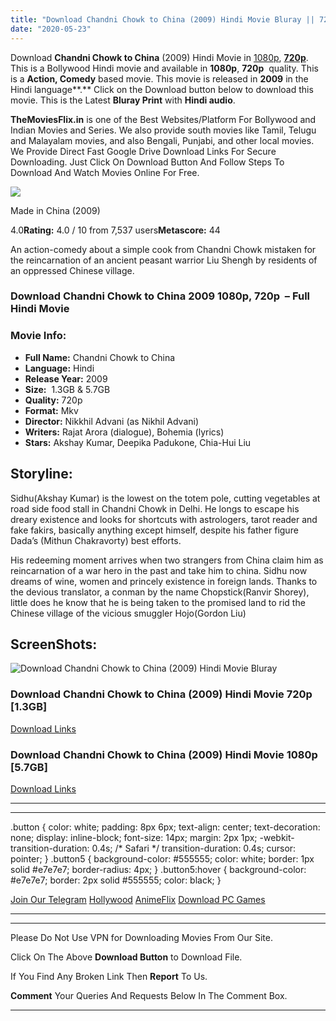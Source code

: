 ```yaml
---
title: "Download Chandni Chowk to China (2009) Hindi Movie Bluray || 720p [1.3GB] 1080p [5.7GB]"
date: "2020-05-23"
---
```


Download **Chandni Chowk to China** (2009) Hindi Movie in [1080p](https://1moviesflix.com/1080p-movies/), [**720p**](https://1moviesflix.com/720p-movies/). This is a Bollywood Hindi movie and available in **1080p**, **720p**  quality. This is a **Action, Comedy** based movie. This movie is released in **2009** in the Hindi language**.** Click on the Download button below to download this movie. This is the Latest **Bluray Print** with **Hindi audio**.

**TheMoviesFlix.in** is one of the Best Websites/Platform For Bollywood and Indian Movies and Series. We also provide south movies like Tamil, Telugu and Malayalam movies, and also Bengali, Punjabi, and other local movies. We Provide Direct Fast Google Drive Download Links For Secure Downloading. Just Click On Download Button And Follow Steps To Download And Watch Movies Online For Free.

[![](https://m.media-amazon.com/images/M/MV5BMTgzMjc3OTUwNF5BMl5BanBnXkFtZTcwMDkyNjkxMg@@._V1_SX300.jpg)](https://www.imdb.com/title/tt1091229/ "Made in China")

Made in China (2009)

4.0**Rating:** 4.0 / 10 from 7,537 users**Metascore:** 44

An action-comedy about a simple cook from Chandni Chowk mistaken for the reincarnation of an ancient peasant warrior Liu Shengh by residents of an oppressed Chinese village.

### Download Chandni Chowk to China 2009 1080p, 720p  – Full Hindi Movie

### Movie Info:

- **Full Name:** Chandni Chowk to China
- **Language:** Hindi
- **Release Year:** 2009
- **Size:**  1.3GB & 5.7GB
- **Quality:** 720p
- **Format:** Mkv
- **Director:** Nikkhil Advani (as Nikhil Advani)
- **Writers:** Rajat Arora (dialogue), Bohemia (lyrics)
- **Stars:** Akshay Kumar, Deepika Padukone, Chia-Hui Liu

## Storyline:

Sidhu(Akshay Kumar) is the lowest on the totem pole, cutting vegetables at road side food stall in Chandni Chowk in Delhi. He longs to escape his dreary existence and looks for shortcuts with astrologers, tarot reader and fake fakirs, basically anything except himself, despite his father figure Dada’s (Mithun Chakravorty) best efforts.

His redeeming moment arrives when two strangers from China claim him as reincarnation of a war hero in the past and take him to china. Sidhu now dreams of wine, women and princely existence in foreign lands. Thanks to the devious translator, a conman by the name Chopstick(Ranvir Shorey), little does he know that he is being taken to the promised land to rid the Chinese village of the vicious smuggler Hojo(Gordon Liu)

## ScreenShots:

![Download Chandni Chowk to China (2009) Hindi Movie Bluray ](https://i.imgur.com/tneoE90.jpg)

### Download Chandni Chowk to China (2009) Hindi Movie 720p \[1.3GB\]

[Download Links](https://1moviesflix.com?a270777880=aWxFOW0rRmlZVnRITmNBcG5IMW1nYjdxckxaUExBL0FIQUhhUHFpb3crWGhUWGcwd0c0TzVyYUdQUWRrSlVwZWxNbWtkTmlLOGpuUW84eEI5ZTcxczd4dFFYVnVjOEh5SWpZWTcvSlNEMXc9)

### Download Chandni Chowk to China (2009) Hindi Movie 1080p \[5.7GB\]

[Download Links](https://1moviesflix.com?a270777880=aWxFOW0rRmlZVnRITmNBcG5IMW1nYjdxckxaUExBL0FIQUhhUHFpb3crWGhUWGcwd0c0TzVyYUdQUWRrSlVwZUZzeDBOZnRYVXZ0UlgwbjRmMUJnZHUvSmR4NzNNaS9uZHljSEljM01tVDg9)

* * *

* * *

.button { color: white; padding: 8px 6px; text-align: center; text-decoration: none; display: inline-block; font-size: 14px; margin: 2px 1px; -webkit-transition-duration: 0.4s; /\* Safari \*/ transition-duration: 0.4s; cursor: pointer; } .button5 { background-color: #555555; color: white; border: 1px solid #e7e7e7; border-radius: 4px; } .button5:hover { background-color: #e7e7e7; border: 2px solid #555555; color: black; }

[Join Our Telegram](http://gdrivepro.xyz/join.php) [Hollywood](https://moviesverse.com/) [AnimeFlix](https://animeflix.in/) [Download PC Games](https://gamesflix.net/)  

* * *

* * *

  

Please Do Not Use VPN for Downloading Movies From Our Site.

Click On The Above **Download Button** to Download File.

If You Find Any Broken Link Then **Report** To Us.

**Comment** Your Queries And Requests Below In The Comment Box.

* * *
